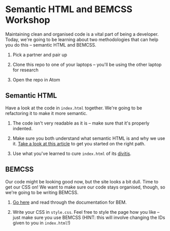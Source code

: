 # Semantic HTML and BEMCSS Workshop

Maintaining clean and organised code is a vital part of being a developer. Today, we're going to be
learning about two methodologies that can help you do this – semantic HTML and BEMCSS.

1. Pick a partner and pair up

2. Clone this repo to one of your laptops – you'll be using the other laptop for research

3. Open the repo in Atom

## Semantic HTML

Have a look at the code in `index.html` together. We're going to be refactoring it to make it more
semantic.

1. The code isn't very readable as it is  – make sure that it's properly indented.

2. Make sure you both understand what semantic HTML is and why we use it. [Take a look at this article](http://www.hongkiat.com/blog/html-5-semantics/) to get you started on the right path.

3. Use what you've learned to cure `index.html` of its [divitis](http://www.apaddedcell.com/div-itis-what-it-and-how-avoid-it).

## BEMCSS

Our code might be looking good now, but the site looks a bit dull. Time to get our CSS on! We want to make sure our code stays organised, though, so we're going to be writing BEMCSS.

1. [Go here](http://getbem.com/introduction/) and read through the documentation for BEM.

2. Write your CSS in `style.css`. Feel free to style the page how you like – just make sure you use BEMCSS (HINT: this will involve changing the IDs given to you in `index.html`!)
